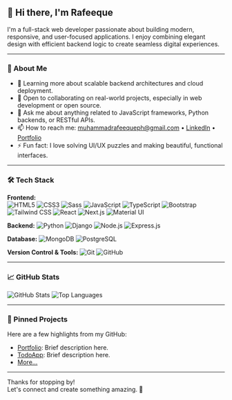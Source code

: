 ## 👋 Hi there, I'm Rafeeque

I'm a full-stack web developer passionate about building modern, responsive, and user-focused applications. I enjoy combining elegant design with efficient backend logic to create seamless digital experiences.

---

### 🚀 About Me

- 🌱 Learning more about scalable backend architectures and cloud deployment.
- 👯 Open to collaborating on real-world projects, especially in web development or open source.
- 💬 Ask me about anything related to JavaScript frameworks, Python backends, or RESTful APIs.
- 📫 How to reach me: muhammadrafeequeph@gmail.com • [LinkedIn](https://www.linkedin.com/in/muhammad-rafeeque-p-h-664b27224) • [Portfolio](https://rafeeque.vercel.app)
- ⚡ Fun fact: I love solving UI/UX puzzles and making beautiful, functional interfaces.

---

### 🛠️ Tech Stack

**Frontend:**  
![HTML5](https://img.shields.io/badge/-HTML5-E34F26?style=flat&logo=html5&logoColor=white)
![CSS3](https://img.shields.io/badge/-CSS3-1572B6?style=flat&logo=css3)
![Sass](https://img.shields.io/badge/-Sass-CC6699?style=flat&logo=sass)
![JavaScript](https://img.shields.io/badge/-JavaScript-F7DF1E?style=flat&logo=javascript&logoColor=black)
![TypeScript](https://img.shields.io/badge/-TypeScript-3178C6?style=flat&logo=typescript&logoColor=white)
![Bootstrap](https://img.shields.io/badge/-Bootstrap-563D7C?style=flat&logo=bootstrap)
![Tailwind CSS](https://img.shields.io/badge/-Tailwind-38B2AC?style=flat&logo=tailwind-css&logoColor=white)
![React](https://img.shields.io/badge/-React-61DAFB?style=flat&logo=react)
![Next.js](https://img.shields.io/badge/-Next.js-000000?style=flat&logo=next.js)
![Material UI](https://img.shields.io/badge/-MUI-007FFF?style=flat&logo=mui)

**Backend:**
![Python](https://img.shields.io/badge/-Python-3776AB?style=flat&logo=python)
![Django](https://img.shields.io/badge/-Django-092E20?style=flat&logo=django)
![Node.js](https://img.shields.io/badge/-Node.js-339933?style=flat&logo=node.js)
![Express.js](https://img.shields.io/badge/-Express.js-000000?style=flat&logo=express&logoColor=white)

**Database:**
![MongoDB](https://img.shields.io/badge/-MongoDB-47A248?style=flat&logo=mongodb)
![PostgreSQL](https://img.shields.io/badge/-PostgreSQL-336791?style=flat&logo=postgresql)

**Version Control & Tools:**
![Git](https://img.shields.io/badge/-Git-F05032?style=flat&logo=git)
![GitHub](https://img.shields.io/badge/-GitHub-181717?style=flat&logo=github)

---

### 📈 GitHub Stats

![GitHub Stats](https://github-readme-stats.vercel.app/api?username=mrafee71&show_icons=true&theme=tokyonight&hide=issues)
![Top Languages](https://github-readme-stats.vercel.app/api/top-langs/?username=mrafee71&layout=compact&theme=tokyonight)

---

### 📌 Pinned Projects

Here are a few highlights from my GitHub:

- [Portfolio](https://github.com/mrafee71/Rafeeque): Brief description here.
- [TodoApp](https://github.com/mrafee71/Taskylo): Brief description here.
- [More...](https://github.com/mrafee71?tab=repositories)

---

Thanks for stopping by!  
Let's connect and create something amazing. 🚀

